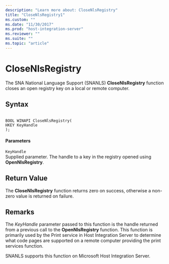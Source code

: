 ```yaml
---
description: "Learn more about: CloseNlsRegistry"
title: "CloseNlsRegistry1"
ms.custom: ""
ms.date: "11/30/2017"
ms.prod: "host-integration-server"
ms.reviewer: ""
ms.suite: ""
ms.topic: "article"
---
```

# CloseNlsRegistry
The SNA National Language Support (SNANLS) **CloseNlsRegistry** function closes an open registry key on a local or remote computer.  
  
## Syntax  
  
```  
  
BOOL WINAPI CloseNlsRegistry(  
HKEY KeyHandle  
);  
```  
  
#### Parameters  
 `KeyHandle`  
 Supplied parameter. The handle to a key in the registry opened using **OpenNlsRegistry**.  
  
## Return Value  
 The **CloseNlsRegistry** function returns zero on success, otherwise a non-zero value is returned on failure.  
  
## Remarks  
 The *KeyHandle* parameter passed to this function is the handle returned from a previous call to the **OpenNlsRegistry** function. This function is primarily used by the Print service in Host Integration Server to determine what code pages are supported on a remote computer providing the print services function.  
  
 SNANLS supports this function on Microsoft Host Integration Server.

